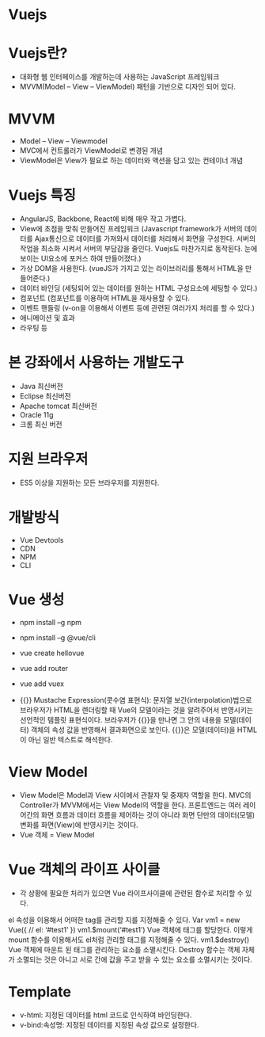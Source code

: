 # Vuejs
# Vuejs란?
-	대화형 웹 인터페이스를 개발하는데 사용하는 JavaScript 프레임워크
-	MVVM(Model – View – ViewModel) 패턴을 기반으로 디자인 되어 있다.

# MVVM
-	Model – View – Viewmodel
-	MVC에서 컨트롤러가 ViewModel로 변경된 개념
-	ViewModel은 View가 필요로 하는 데이터와 액션을 담고 있는 컨테이너 개념

# Vuejs 특징
-	AngularJS, Backbone, React에 비해 매우 작고 가볍다.
-	View에 초점을 맞춰 만들어진 프레임워크
(Javascript framework가 서버의 데이터를 Ajax통신으로 데이터를 가져와서 데이터를 처리해서 화면을 구성한다. 서버의 작업을 최소화 시켜서 서버의 부담감을 줄인다. Vuejs도 마찬가지로 동작된다. 눈에 보이는 UI요소에 포커스 하여 만들어졌다.)
-	가상 DOM을 사용한다.
(vueJS가 가지고 있는 라이브러리를 통해서 HTML을 만들어준다.)
-	데이터 바인딩
(세팅되어 있는 데이터를 원하는 HTML 구성요소에 세팅할 수 있다.)
-	컴포넌트
(컴포넌트를 이용하여 HTML을 재사용할 수 있다.
-	이벤트 핸들링
(v-on을 이용해서 이벤트 등에 관련된 여러가지 처리를 할 수 있다.)
-	애니메이션 및 효과
-	라우팅 등
# 본 강좌에서 사용하는 개발도구
-	Java 최신버전
-	Eclipse 최신버전
-	Apache tomcat 최신버전
-	Oracle 11g
-	크롬 최신 버전

# 지원 브라우저
-	ES5 이상을 지원하는 모든 브라우저를 지원한다.

# 개발방식
-	Vue Devtools
-	CDN
-	NPM
-	CLI

# Vue 생성
-	npm install –g npm
-	npm install –g @vue/cli
-	vue create hellovue
-	vue add router
-	vue add vuex

-	{{}} Mustache Expression(콧수염 표현식): 문자열 보간(interpolation)법으로 브라우저가 HTML을 렌더링할 때 Vue의 모델이라는 것을 알려주어서 반영시키는 선언적인 템플릿 표현식이다. 브라우저가 {{}}을 만나면 그 안의 내용을 모델(데이터) 객체의 속성 값을 반영해서 결과화면으로 보인다. {{}}은 모델(데이터)을 HTML이 아닌 일반 텍스트로 해석한다.

# View Model
-	View Model은 Model과 View 사이에서 관찰자 및 중재자 역할을 한다. MVC의 Controller가 MVVM에서는 View Model의 역할을 한다. 프론트엔드는 여러 레이어간의 화면 흐름과 데이터 흐름을 제어하는 것이 아니라 화면 단만의 데이터(모델) 변화를 화면(View)에 반영시키는 것이다.
-	Vue 객체 = View Model

# Vue 객체의 라이프 사이클
-	각 상황에 필요한 처리가 있으면 Vue 라이프사이클에 관련된 함수로 처리할 수 있다.

 
el 속성을 이용해서 어떠한 tag를 관리할 지를 지정해줄 수 있다.
Var vm1 = new Vue({
	// el: ‘#test1’
})
vm1.$mount(‘#test1’)
Vue 객체에 태그를 할당한다. 이렇게 mount 함수를 이용해서도 el처럼 관리할 태그를 지정해줄 수 있다.
vm1.$destroy()
Vue 객체에 마운트 된 태그를 관리하는 요소를 소멸시킨다. Destroy 함수는 객체 자체가 소멸되는 것은 아니고 서로 간에 값을 주고 받을 수 있는 요소를 소멸시키는 것이다.

# Template
-	v-html: 지정된 데이터를 html 코드로 인식하여 바인딩한다.
-	v-bind:속성명: 지정된 데이터를 지정된 속성 값으로 설정한다.
